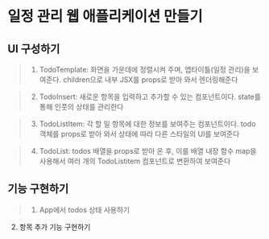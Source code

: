 # 일정 관리 웹 애플리케이션 만들기

## UI 구성하기

> 1. TodoTemplate: 화면을 가운데에 정렬시켜 주며, 앱타이틀(일정 관리)을 보여준다. children으로 내부 JSX를 props로 받아 와서 렌더링해준다

> 2. TodoInsert: 새로운 항목을 입력하고 추가할 수 있는 컴포넌트이다. state를 통해 인풋의 상태를 관리한다

> 3. TodoListItem: 각 할 일 항목에 대한 정보를 보여주는 컴포넌트이다. todo 객체를 props로 받아 와서 상태에 따라 다른 스타일의 UI를 보여준다

> 4. TodoList: todos 배열을 props로 받아 온 후, 이를 배열 내장 함수 map을 사용해서 여러 개의 TodoListitem 컴포넌트로 변환하여 보여준다

## 기능 구현하기

> 1. App에서 todos 상태 사용하기

2. 항목 추가 기능 구현하기
